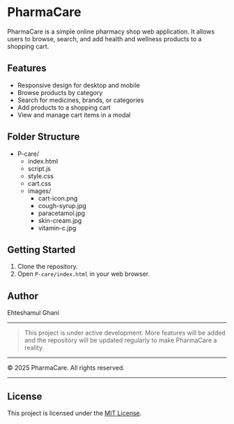 # PharmaCare

PharmaCare is a simple online pharmacy shop web application. It allows users to browse, search, and add health and wellness products to a shopping cart.

## Features
- Responsive design for desktop and mobile
- Browse products by category
- Search for medicines, brands, or categories
- Add products to a shopping cart
- View and manage cart items in a modal

## Folder Structure

- P-care/
  - index.html
  - script.js
  - style.css
  - cart.css
  - images/
    - cart-icon.png
    - cough-syrup.jpg
    - paracetamol.jpg
    - skin-cream.jpg
    - vitamin-c.jpg

## Getting Started
1. Clone the repository.
2. Open `P-care/index.html` in your web browser.


## Author

Ehteshamul Ghani

---

> This project is under active development. More features will be added and the repository will be updated regularly to make PharmaCare a reality.

---
© 2025 PharmaCare. All rights reserved.

---

## License

This project is licensed under the [MIT License](LICENSE).